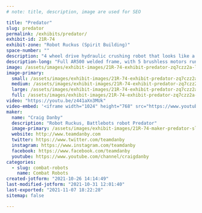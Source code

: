 ```yaml
---
# note: title, description, image are used for SEO

title: "Predator"
slug: predator
permalink: /exhibits/predator/
exhibit-id: 21R-74
exhibit-zone: "Robot Ruckus (Spirit Building)"
space-number: ""
description: "4 wheel drive hydraulic crushing robot that looks like a wolf "
description-long: "Full AR500 welded frame, with 5 brushless motors running on 44v running on custom made wheels with custom made gearboxes "
image: /assets/images/exhibit-images/21R-74-exhibit-predator-zq7czz2a-large.jpeg
image-primary: 
  small: /assets/images/exhibit-images/21R-74-exhibit-predator-zq7czz2a-small.jpeg
  medium: /assets/images/exhibit-images/21R-74-exhibit-predator-zq7czz2a-medium.jpeg
  large: /assets/images/exhibit-images/21R-74-exhibit-predator-zq7czz2a-large.jpeg
  full: /assets/images/exhibit-images/21R-74-exhibit-predator-zq7czz2a-full.jpeg
video: "https://youtu.be/z441aXn3MUk"
video-embed: '<iframe width="1024" height="768" src="https://www.youtube.com/embed/z441aXn3MUk?feature=oembed" frameborder="0" allow="accelerometer; autoplay; clipboard-write; encrypted-media; gyroscope; picture-in-picture" allowfullscreen></iframe>'
maker: 
  name: "Craig Danby"
  description: "Robot Ruckus, Battlebots robot Predator"
  image-primary: /assets/images/exhibit-images/21R-74-maker-predator-slammo-logo-final-tosend-medium.png
  website: http://www.teamdanby.com
  twitter: https://www.twitter.com/teamdanby
  instagram: https://www.instagram.com/teamdanby
  facebook: https://www.facebook.com/teamdanby
  youtube: https://www.youtube.com/channel/craigdanby
categories: 
  - slug: combat-robots
    name: Combat Robots
created-jotform: "2021-10-26 14:14:49"
last-modified-jotform: "2021-10-31 12:01:40"
last-exported: "2021-11-07 18:22:28"
sitemap: false

---
```

